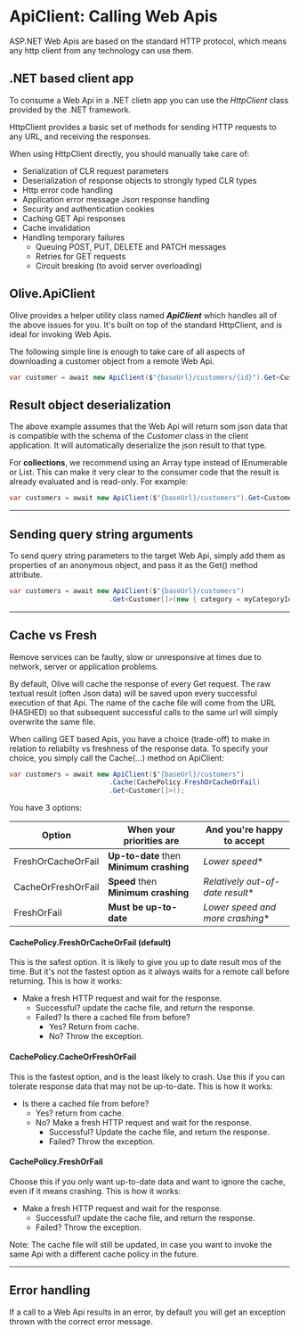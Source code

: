 # ApiClient: Calling Web Apis

ASP.NET Web Apis are based on the standard HTTP protocol, which means any http client from any technology can use them.

## .NET based client app
To consume a Web Api in a .NET clietn app you can use the *HttpClient* class provided by the .NET framework.

HttpClient provides a basic set of methods for sending HTTP requests to any URL, and receiving the responses.

When using HttpClient directly, you should manually take care of:
* Serialization of CLR request parameters
* Deserialization of response objects to strongly typed CLR types
* Http error code handling
* Application error message Json response handling
* Security and authentication cookies
* Caching GET Api responses
* Cache invalidation
* Handling temporary failures 
  * Queuing POST, PUT, DELETE and PATCH messages
  * Retries for GET requests
  * Circuit breaking (to avoid server overloading)

## Olive.ApiClient
Olive provides a helper utility class named ***ApiClient*** which handles all of the above issues for you.
It's built on top of the standard HttpClient, and is ideal for invoking Web Apis.

The following simple line is enough to take care of all aspects of downloading a customer object from a remote Web Api.

```csharp
var customer = await new ApiClient($"{baseUrl}/customers/{id}").Get<Customer>();
```

## Result object deserialization
The above example assumes that the Web Api will return som json data that is compatible with the schema of the *Customer* class in the client application.
It will automatically deserialize the json result to that type.

For **collections**, we recommend using an Array type instead of IEnumerable or List. This can make it very clear to the consumer code that the result is already evaluated and is read-only.
For example:
```csharp
var customers = await new ApiClient($"{baseUrl}/customers").Get<Customer[]>();
```

---

## Sending query string arguments
To send query string parameters to the target Web Api, simply add them as properties of an anonymous object, and pass it as the Get() method attribute.
```csharp
var customers = await new ApiClient($"{baseUrl}/customers")
                         .Get<Customer[]>(new { category = myCategoryId });
```
---

## Cache vs Fresh
Remove services can be faulty, slow or unresponsive at times due to network, server or application problems.

By default, Olive will cache the response of every Get request. The raw textual result (often Json data) will be saved upon every successful execution of that Api.
The name of the cache file will come from the URL (HASHED) so that subsequent successful calls to the same url will simply overwrite the same file.

When calling GET based Apis, you have a choice (trade-off) to make in relation to reliabilty vs freshness of the response data.
To specify your choice, you simply call the Cache(...) method on ApiClient:

```csharp
var customers = await new ApiClient($"{baseUrl}/customers")
                         .Cache(CachePolicy.FreshOrCacheOrFail)
                         .Get<Customer[]>();
```

You have 3 options:

| Option  | When your priorities are | And you're happy to accept
| ------------- | ------------- | ----------
| FreshOrCacheOrFail  | **Up-to-date** then **Minimum crashing** | *Lower speed**
| CacheOrFreshOrFail  | **Speed** then **Minimum crashing** | *Relatively out-of-date result**
| FreshOrFail  | **Must be up-to-date** | *Lower speed and more crashing**

#### CachePolicy.FreshOrCacheOrFail (default)

This is the safest option. It is likely to give you up to date result mos of the time.
But it's not the fastest option as it always waits for a remote call before returning.
This is how it works:
 
* Make a fresh HTTP request and wait for the response.
   * Successful? update the cache file, and return the response.
   * Failed? Is there a cached file from before? 
     * Yes? Return from cache.
     * No? Throw the exception. 

#### CachePolicy.CacheOrFreshOrFail
This is the fastest option, and is the least likely to crash.
Use this if you can tolerate response data that may not be up-to-date.
This is how it works:
 
* Is there a cached file from before?
   * Yes? return from cache.
   * No? Make a fresh HTTP request and wait for the response.
      * Successful? Update the cache file, and return the response.
      * Failed? Throw the exception. 

#### CachePolicy.FreshOrFail
Choose this if you only want up-to-date data and want to ignore the cache, even if it means crashing.
This is how it works:
 
* Make a fresh HTTP request and wait for the response.
   * Successful? update the cache file, and return the response.
   * Failed? Throw the exception.

Note: The cache file will still be updated, in case you want to invoke the same Api with a different cache policy in the future.

---

## Error handling
If a call to a Web Api results in an error, by default you will get an exception thrown with the correct error message.
